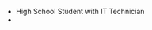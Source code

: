 - High School Student with IT Technician
- 

<!---
joaovictorgit21/joaovictorgit21 is a ✨ special ✨ repository because its `README.md` (this file) appears on your GitHub profile.
You can click the Preview link to take a look at your changes.
--->
